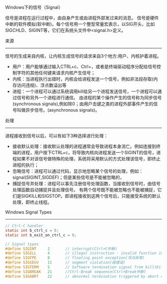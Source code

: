 Windows下的信号（Signal）

信号是进程在运行过程中，由自身产生或由进程外部发过来的消息。
信号是硬件中断的软件模拟(软中断)。每个信号用一个整型常量宏表示，以SIG开头，比如SIGCHLD、SIGINT等，它们在系统头文件中<signal.h>定义。

来源
****
信号的生成来自内核，让内核生成信号的请求来自3个地方:用户、内核护着进程。
* 用户：用户能够通过输入CTRL+c、Ctrl+，或者是终端驱动程序分配给信号控制字符的其他任何键来请求内核产生信号；
* 内核：当进程执行出错时，内核会给进程发送一个信号，例如非法段存取(内存访问违规)、浮点数溢出等
* 进程：一个进程可以通过系统调用kill给另一个进程发送信号，一个进程可以通过信号和另外一个进程进行通信。
由进程的某个操作产生的信号称为同步信号(synchronous signals),例如除0；由用户击键之类的进程外部事件产生的信号叫做异步信号。(asynchronous signals)。

处理
****
进程接收到信号以后，可以有如下3种选择进行处理：
* 接收默认处理：接收默认处理的进程通常会导致进程本身消亡。例如连接到终端的进程，用户按下CTRL+c，将导致内核向进程发送一个SIGINT的信号，进程如果不对该信号做特殊的处理，系统将采用默认的方式处理该信号，即终止进程的执行；
* 忽略信号：进程可以通过代码，显示地忽略某个信号的处理，例如：signal(SIGINT,SIGDEF)；但是某些信号是不能被忽略的，
* 捕捉信号并处理：进程可以事先注册信号处理函数，当接收到信号时，由信号处理函数自动捕捉并且处理信号。
有两个信号既不能被忽略也不能被捕捉，它们是SIGKILL和SIGSTOP。即进程接收到这两个信号后，只能接受系统的默认处理，即终止线程。

Windows Signal Types
****
```c
// Ctrl-C handler
static int b_ctrl_c = 0;
static int b_exit_on_ctrl_c = 0;

// Signal types
#define SIGINT     2       // interrupt(Ctrl+C中断)
#define SIGILL     4       // illegal instruction - invalid function image(非法指令)
#define SIGFPE     8       // floating point exception(浮点异常)
#define SIGSEGV    11      // segment violation(段错误)
#define SIGTERM    5       // Software termination signal from kill(Kill发出的软件终止)
#define SIGBREAK   21      //Ctrl-Break sequence(Ctrl+Break中断)
#define SIGABRT    22      // abnormal termination triggered by abort call(Abort)
```
